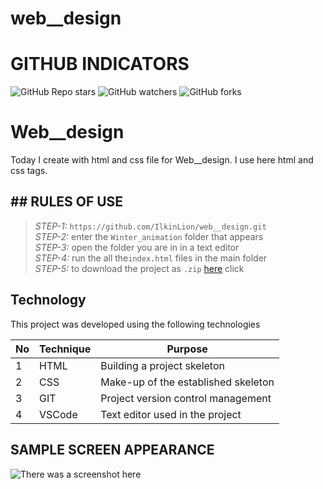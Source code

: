 # web__design
 
# GITHUB INDICATORS

![GitHub Repo stars](https://img.shields.io/github/stars/IlkinLion/web__design?style=for-the-badge)
![GitHub watchers](https://img.shields.io/github/watchers/IlkinLion/web__design?style=for-the-badge)
![GitHub forks](https://img.shields.io/github/forks/IlkinLion/web__design?style=for-the-badge)

  # Web__design

Today I create with html and css file for Web__design. I use here html and css tags. 
## ## RULES OF USE

> *STEP-1:* `https://github.com/IlkinLion/web__design.git` <br/>
> *STEP-2:*  enter the `Winter_animation` folder that appears <br/>
> *STEP-3:*  open the folder you are in in a text editor <br/>
> *STEP-4:*  run the  all the`index.html` files in the main folder <br/>
> *STEP-5:*  to download the project as `.zip`  [here](https://github.com/cavidsuleyman/Ballon-Game/archive/refs/heads/master.zip) click <br/>


## Technology

This project was developed using the following technologies

| No | Technique | Purpose |
| - | ---------- | --------------------- |
| 1 | HTML | Building a project skeleton |
| 2 | CSS |  Make-up of the established skeleton |
| 3 | GIT |  Project version control management |
| 4 | VSCode | Text editor used in the project |


## SAMPLE SCREEN APPEARANCE

![There was a screenshot here](./screen_1.1.1.PNG)
